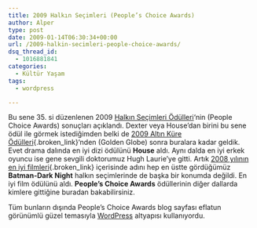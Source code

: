 ```yaml
---
title: 2009 Halkın Seçimleri (People’s Choice Awards)
author: Alper
type: post
date: 2009-01-14T06:30:34+00:00
url: /2009-halkin-secimleri-people-choice-awards/
dsq_thread_id:
  - 1016881841
categories:
  - Kültür Yaşam
tags:
  - wordpress

---
```

Bu sene 35. si düzenlenen 2009 [Halkın Seçimleri Ödülleri][1]&#8216;nin (People Choice Awards) sonuçları açıklandı. Dexter veya House&#8217;dan birini bu sene ödül ile görmek istediğimden belki de [2009 Altın Küre Ödülleri][2]{.broken_link}&#8216;nden (Golden Globe) sonra buralara kadar geldik. Evet drama dalında en iyi dizi ödülünü **House** aldı. Aynı dalda en iyi erkek oyuncu ise gene sevgili doktorumuz Hugh Laurie&#8217;ye gitti. Artık [2008 yılının en iyi filmleri][3]{.broken_link} içerisinde adını hep en üstte gördüğümüz **Batman-Dark Night** halkın seçimlerinde de başka bir konumda değildi. En iyi film ödülünü aldı. **People&#8217;s Choice Awards** ödüllerinin diğer dallarda kimlere gittiğine buradan bakabilirsiniz. 

Tüm bunların dışında People&#8217;s Choice Awards blog sayfası eflatun görünümlü güzel temasıyla [WordPress][4] altyapısı kullanıyordu.

 [1]: http://tr.wikipedia.org/wiki/People%27s_Choice_%C3%96d%C3%BClleri
 [2]: https://www.murekkep.org/2009-altin-kure-golden-globe-odulleri-800
 [3]: https://www.murekkep.org/2008-yilinin-en-iyi-filmleri-684
 [4]: http://www.wordpress.com